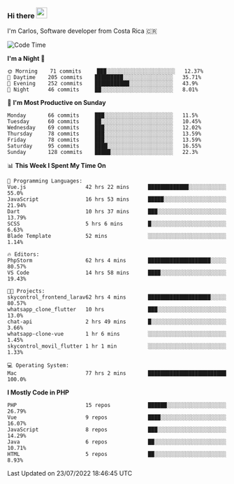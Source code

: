 ### Hi there <img src="https://media.giphy.com/media/hvRJCLFzcasrR4ia7z/giphy.gif" width="25px" height="25px">

I'm Carlos, Software developer from Costa Rica 🇨🇷

<!--START_SECTION:waka-->
![Code Time](http://img.shields.io/badge/Code%20Time-0%20secs-blue)

**I'm a Night 🦉** 

```text
🌞 Morning    71 commits     ███░░░░░░░░░░░░░░░░░░░░░░   12.37% 
🌆 Daytime    205 commits    █████████░░░░░░░░░░░░░░░░   35.71% 
🌃 Evening    252 commits    ███████████░░░░░░░░░░░░░░   43.9% 
🌙 Night      46 commits     ██░░░░░░░░░░░░░░░░░░░░░░░   8.01%

```
📅 **I'm Most Productive on Sunday** 

```text
Monday       66 commits     ███░░░░░░░░░░░░░░░░░░░░░░   11.5% 
Tuesday      60 commits     ██░░░░░░░░░░░░░░░░░░░░░░░   10.45% 
Wednesday    69 commits     ███░░░░░░░░░░░░░░░░░░░░░░   12.02% 
Thursday     78 commits     ███░░░░░░░░░░░░░░░░░░░░░░   13.59% 
Friday       78 commits     ███░░░░░░░░░░░░░░░░░░░░░░   13.59% 
Saturday     95 commits     ████░░░░░░░░░░░░░░░░░░░░░   16.55% 
Sunday       128 commits    █████░░░░░░░░░░░░░░░░░░░░   22.3%

```


📊 **This Week I Spent My Time On** 

```text
💬 Programming Languages: 
Vue.js                   42 hrs 22 mins      █████████████░░░░░░░░░░░░   55.0% 
JavaScript               16 hrs 53 mins      █████░░░░░░░░░░░░░░░░░░░░   21.94% 
Dart                     10 hrs 37 mins      ███░░░░░░░░░░░░░░░░░░░░░░   13.79% 
SCSS                     5 hrs 6 mins        █░░░░░░░░░░░░░░░░░░░░░░░░   6.63% 
Blade Template           52 mins             ░░░░░░░░░░░░░░░░░░░░░░░░░   1.14%

🔥 Editors: 
PhpStorm                 62 hrs 4 mins       ████████████████████░░░░░   80.57% 
VS Code                  14 hrs 58 mins      ████░░░░░░░░░░░░░░░░░░░░░   19.43%

🐱‍💻 Projects: 
skycontrol_frontend_larav62 hrs 4 mins       ████████████████████░░░░░   80.57% 
whatsapp_clone_flutter   10 hrs              ███░░░░░░░░░░░░░░░░░░░░░░   13.0% 
chat-api                 2 hrs 49 mins       █░░░░░░░░░░░░░░░░░░░░░░░░   3.66% 
whatsapp-clone-vue       1 hr 6 mins         ░░░░░░░░░░░░░░░░░░░░░░░░░   1.45% 
skycontrol_movil_flutter 1 hr 1 min          ░░░░░░░░░░░░░░░░░░░░░░░░░   1.33%

💻 Operating System: 
Mac                      77 hrs 2 mins       █████████████████████████   100.0%

```

**I Mostly Code in PHP** 

```text
PHP                      15 repos            ██████░░░░░░░░░░░░░░░░░░░   26.79% 
Vue                      9 repos             ████░░░░░░░░░░░░░░░░░░░░░   16.07% 
JavaScript               8 repos             ███░░░░░░░░░░░░░░░░░░░░░░   14.29% 
Java                     6 repos             ██░░░░░░░░░░░░░░░░░░░░░░░   10.71% 
HTML                     5 repos             ██░░░░░░░░░░░░░░░░░░░░░░░   8.93%

```



 Last Updated on 23/07/2022 18:46:45 UTC
<!--END_SECTION:waka-->
